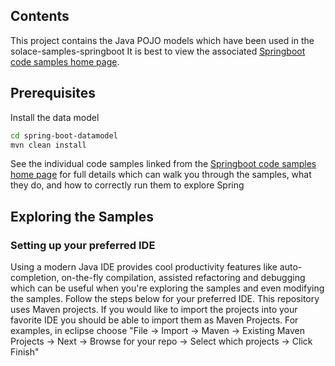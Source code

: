 ## Contents

This project contains the Java POJO models which have been used in the solace-samples-springboot
It is best to view the associated [Springboot code samples home page](https://github.com/SolaceSamples/solace-samples-springboot).

## Prerequisites

Install the data model
``` bash
cd spring-boot-datamodel
mvn clean install
```

See the individual code samples linked from the [Springboot code samples home page](https://github.com/SolaceSamples/solace-samples-springboot/) for full details which can walk you through the samples, what they do, and how to correctly run them to explore Spring

## Exploring the Samples

### Setting up your preferred IDE

Using a modern Java IDE provides cool productivity features like auto-completion, on-the-fly compilation, assisted refactoring and debugging which can be useful when you're exploring the samples and even modifying the samples. Follow the steps below for your preferred IDE.
This repository uses Maven projects. If you would like to import the projects into your favorite IDE you should be able to import them as Maven Projects. For examples, in eclipse choose "File -> Import -> Maven -> Existing Maven Projects -> Next -> Browse for your repo -> Select which projects -> Click Finish"
